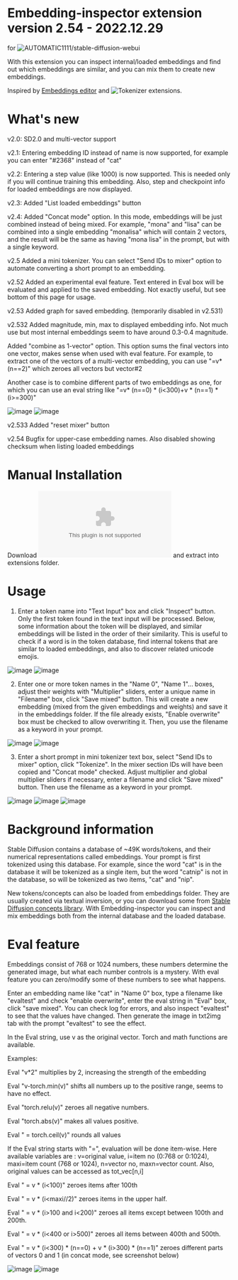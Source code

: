 # Embedding-inspector extension version 2.54 - 2022.12.29

for ![AUTOMATIC1111/stable-diffusion-webui](https://github.com/AUTOMATIC1111/stable-diffusion-webui/wiki/Extensions)

With this extension you can inspect internal/loaded embeddings and find out which embeddings are similar, and you can mix them to create new embeddings.

Inspired by [Embeddings editor](https://github.com/CodeExplode/stable-diffusion-webui-embedding-editor.git) and ![Tokenizer](https://github.com/AUTOMATIC1111/stable-diffusion-webui-tokenizer.git) extensions.

# What's new

v2.0: SD2.0 and multi-vector support 

v2.1: Entering embedding ID instead of name is now supported, for example you can enter "#2368" instead of "cat"

v2.2: Entering a step value (like 1000) is now supported. This is needed only if you will continue training this embedding. Also, step and checkpoint info for loaded embeddings are now displayed.

v2.3: Added "List loaded embeddings" button

v2.4: Added "Concat mode" option. In this mode, embeddings will be just combined instead of being mixed. For example, "mona" and "lisa" can be combined into a single embedding "monalisa" which will contain 2 vectors, and the result will be the same as having "mona lisa" in the prompt, but with a single keyword.

v2.5 Added a mini tokenizer. You can select "Send IDs to mixer" option to automate converting a short prompt to an embedding.

v2.52 Added an experimental eval feature. Text entered in Eval box will be evaluated and applied to the saved embedding. Not exactly useful, but see bottom of this page for usage.

v2.53 Added graph for saved embedding. (temporarily disabled in v2.531)

v2.532 Added  magnitude, min, max to displayed embedding info. Not much use but most internal embeddings seem to have around 0.3-0.4 magnitude.

Added "combine as 1-vector" option. This option sums the final vectors into one vector, makes sense when used with eval feature. For example, to extract one of the vectors of a multi-vector embedding, you can use "=v*(n==2)" which zeroes all vectors but vector#2

Another case is to combine different parts of two embeddings as one, for which you can use an eval string like "=v* (n==0) * (i<300)+v * (n==1) * (i>=300)"

![image](screenshots/screenshot9.jpg)
![image](screenshots/00007-563623717-catdog.jpeg)

v2.533 Added "reset mixer" button

v2.54 Bugfix for upper-case embedding names. Also disabled showing checksum when listing loaded embeddings

# Manual Installation

Download ![embedding-inspector-main.zip](https://github.com/tkalayci71/embedding-inspector/archive/refs/heads/main.zip) and extract into extensions folder.

# Usage

1) Enter a token name into "Text Input" box and click "Inspect" button. Only the first token found in the text input will be processed. Below, some information about the token will be displayed, and similar embeddings will be listed in the order of their similarity. This is useful to check if a word is in the token database, find internal tokens that are similar to loaded embeddings, and also to discover related unicode emojis.

![image](screenshots/screenshot1.jpg)
![image](screenshots/screenshot4.jpg)

2) Enter one or more token names in the "Name 0", "Name 1"... boxes, adjust their weights with "Multiplier" sliders, enter a unique name in "Filename" box, click "Save mixed" button. This will create a new embedding (mixed from the given embeddings and weights) and save it in the embeddings folder. If the file already exists, "Enable overwrite" box must be checked to allow overwriting it. Then, you use the filename as a keyword in your prompt.

![image](screenshots/screenshot2.jpg)
![image](screenshots/screenshot3.jpg)

3) Enter a short prompt in mini tokenizer text box, select "Send IDs to mixer" option, click "Tokenize". In the mixer section IDs will have been copied and "Concat mode" checked. Adjust multiplier and global multiplier sliders if necessary, enter a filename and click "Save mixed" button. Then use the filename as a keyword in your prompt.

![image](screenshots/screenshot5.jpg)
![image](screenshots/screenshot6.jpg)
![image](screenshots/screenshot7.jpg)

# Background information

Stable Diffusion contains a database of ~49K words/tokens, and their numerical representations called embeddings. Your prompt is first tokenized using this database. For example, since the word "cat" is in the database it will be tokenized as a single item, but the word "catnip" is not in the database,  so will be tokenized as two items, "cat" and "nip". 

New tokens/concepts can also be loaded from embeddings folder. They are usually created via textual inversion, or you can download some from [Stable Diffusion concepts library](https://huggingface.co/sd-concepts-library). With Embedding-inspector you can inspect and mix embeddings both from the internal database and the loaded database.

# Eval feature

Embeddings consist of 768 or 1024 numbers, these numbers determine the generated image, but what each number controls is a mystery. With eval feature you can zero/modify some of these numbers to see what happens.

Enter an embedding name like "cat" in "Name 0" box, type a filename like "evaltest" and check "enable overwrite", enter the eval string in "Eval" box, click "save mixed".  You can check log for errors, and also inspect "evaltest" to see that the values have changed. Then generate the image in txt2img tab with the prompt "evaltest" to see the effect.

In the Eval string, use v as the original vector. Torch and math functions are available.

Examples:

Eval "v*2" multiplies by 2, increasing the strength of the embedding

Eval "v-torch.min(v)" shifts all numbers up to the positive range, seems to have no effect.

Eval "torch.relu(v)" zeroes all negative numbers.

Eval "torch.abs(v)" makes all values positive.

Eval " = torch.ceil(v)" rounds all values

If the Eval string starts with "=", evaluation will be done item-wise. Here available variables are : v=original value, i=item no (0:768 or 0:1024), maxi=item count (768 or 1024), n=vector no, maxn=vector count. Also, original values can be accessed as tot_vec[n,i]

Eval " = v * (i<100)" zeroes items after 100th

Eval " = v * (i<maxi//2)" zeroes items in the upper half.

Eval " = v * (i>100 and i<200)" zeroes all items except between 100th and 200th.

Eval " = v * (i<400 or i>500)" zeroes all items between 400th and 500th.

Eval " = v * (i<300) * (n==0) + v * (i>300) * (n==1)" zeroes different parts of vectors 0 and 1 (in concat mode, see screenshot below)

![image](screenshots/screenshot8.jpg)
![image](screenshots/00000-2687304813-evaltest.jpg)
